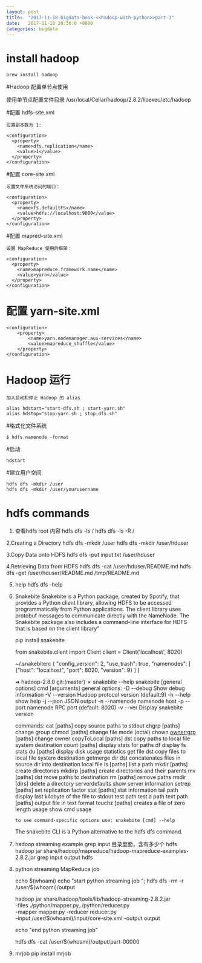 ```yaml
---
layout: post
title:  "2017-11-18-bigdata-book-<<hadoop-with-python>>part-1"
date:   2017-11-18 20:30:0 +0800
categories: bigdata
---
```



# install hadoop
    brew install hadoop
   
#Hadoop 配置单节点使用

使用单节点配置文件目录 /usr/local/Cellar/hadoop/2.8.2/libexec/etc/hadoop

#配置 hdfs-site.xml

    设置副本数为 1:
    
    <configuration>
      <property>
        <name>dfs.replication</name>
        <value>1</value>
      </property>
    </configuration>
#配置 core-site.xml

    设置文件系统访问的端口：
    
    <configuration>
      <property>
        <name>fs.defaultFS</name>
        <value>hdfs://localhost:9000</value>
      </property>
    </configuration>
#配置 mapred-site.xml

    设置 MapReduce 使用的框架：
    
    <configuration>
      <property>
        <name>mapreduce.framework.name</name>
        <value>yarn</value>
      </property>
    </configuration>
# 配置 yarn-site.xml

    <configuration>
        <property>
            <name>yarn.nodemanager.aux-services</name>
            <value>mapreduce_shuffle</value>
        </property>
    </configuration>

# Hadoop 运行

    加入启动和停止 Hadoop 的 alias
    
    alias hdstart="start-dfs.sh ; start-yarn.sh"
    alias hdstop="stop-yarn.sh ; stop-dfs.sh"
#格式化文件系统

    $ hdfs namenode -format
#启动 

    hdstart
#建立用户空间

    hdfs dfs -mkdir /user
    hdfs dfs -mkdir /user/yourusername
# hdfs commands

1. 查看hdfs root 内容
    hdfs dfs -ls /
    hdfs dfs -ls -R  /
    
2.Creating a Directory
    hdfs dfs -mkdir /user
    hdfs dfs -mkdir /user/hduser
    
3.Copy Data onto HDFS
    hdfs dfs -put input.txt /user/hduser
 
4.Retrieving Data from HDFS
    hdfs dfs -cat /user/hduser/README.md
    hdfs dfs -get /user/hduser/README.md /tmp/README.md

5. help
    hdfs dfs -help
    
6. Snakebite
    Snakebite is a Python package, created by Spotify, that provides a Python 
    client library, allowing HDFS to be accessed programmatically from Python 
    applications. The client library uses protobuf messages to communicate 
    directly with the NameNode. The Snakebite package also includes a command-line 
    interface for HDFS that is based on the client library”

     pip install snakebite
     
     from snakebite.client import Client
     client = Client('localhost', 8020)
     
     ~/.snakebiterc
     {
       "config_version": 2,
       "use_trash": true,
       "namenodes": [
         {"host": "localhost", "port": 8020, "version": 9}
       ]
     }

     
     ➜  hadoop-2.8.0 git:(master) ✗ snakebite --help
     snakebite [general options] cmd [arguments]
     general options:
       -D --debug                     Show debug information
       -V --version                   Hadoop protocol version (default:9)
       -h --help                      show help
       -j --json                      JSON output
       -n --namenode                  namenode host
       -p --port                      namenode RPC port (default: 8020)
       -v --ver                       Display snakebite version
     
     commands:
       cat [paths]                    copy source paths to stdout
       chgrp <grp> [paths]            change group
       chmod <mode> [paths]           change file mode (octal)
       chown <owner:grp> [paths]      change owner
       copyToLocal [paths] dst        copy paths to local file system destination
       count [paths]                  display stats for paths
       df                             display fs stats
       du [paths]                     display disk usage statistics
       get file dst                   copy files to local file system destination
       getmerge dir dst               concatenates files in source dir into destination local file
       ls [paths]                     list a path
       mkdir [paths]                  create directories
       mkdirp [paths]                 create directories and their parents
       mv [paths] dst                 move paths to destination
       rm [paths]                     remove paths
       rmdir [dirs]                   delete a directory
       serverdefaults                 show server information
       setrep <rep> [paths]           set replication factor
       stat [paths]                   stat information
       tail path                      display last kilobyte of the file to stdout
       test path                      test a path
       text path [paths]              output file in text format
       touchz [paths]                 creates a file of zero length
       usage <cmd>                    show cmd usage

       to see command-specific options use: snakebite [cmd] --help
     
     
     The snakebite CLI is a Python alternative to the hdfs dfs command.
     
7. hadoop streaming example
    grep input 目录里面，含有多少个 hdfs
    hadoop jar share/hadoop/mapreduce/hadoop-mapreduce-examples-2.8.2.jar grep  input  output  hdfs
    
8. python streaming  MapReduce job
    
    echo $(whoami) 
    echo "start python streaming job ";
    hdfs dfs -rm -r /user/$(whoami)/output
    
    hadoop jar share/hadoop/tools/lib/hadoop-streaming-2.8.2.jar  \
    -files ./python/mapper.py,./python/reducer.py \
    -mapper mapper.py  -reducer reducer.py  \
    -input /user/$(whoami)/input/core-site.xml -output output
    
    echo "end python streaming job"
    
    hdfs dfs -cat /user/$(whoami)/output/part-00000
    
9. mrjob
    pip install mrjob
    
